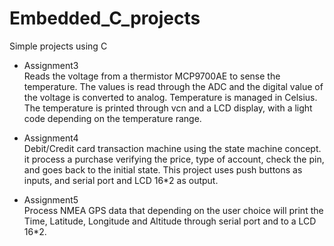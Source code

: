 # Embedded_C_projects
Simple projects using C

* Assignment3 <br>
Reads the voltage from a thermistor MCP9700AE to sense the temperature. The values is read through the ADC and the digital value of the voltage is converted to analog. Temperature is managed in Celsius.
The temperature is printed through vcn and a LCD display, with a light code depending on the temperature range.

* Assignment4 <br>
Debit/Credit card transaction machine using the state machine concept.
it process a purchase verifying the price, type of account, check the pin, and goes back to the initial state.
This project uses push buttons as inputs, and serial port and LCD 16*2 as output.

* Assignment5 <br>
Process NMEA GPS data that depending on the user choice will print the Time, Latitude, Longitude and Altitude through serial port and to a LCD 16*2.
